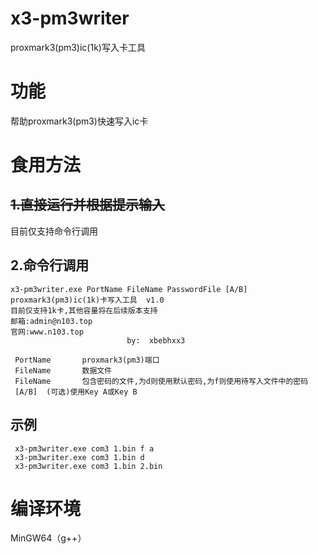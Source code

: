 # x3-pm3writer
proxmark3(pm3)ic(1k)写入卡工具
# 功能
 帮助proxmark3(pm3)快速写入ic卡
# 食用方法
## ~~1.直接运行并根据提示输入~~

目前仅支持命令行调用

## 2.命令行调用

    x3-pm3writer.exe PortName FileName PasswordFile [A/B]
    proxmark3(pm3)ic(1k)卡写入工具  v1.0
    目前仅支持1k卡,其他容量将在后续版本支持
    邮箱:admin@n103.top
    官网:www.n103.top
                              by:  xbebhxx3

     PortName       proxmark3(pm3)端口
     FileName       数据文件
     FileName       包含密码的文件,为d则使用默认密码,为f则使用待写入文件中的密码
     [A/B]  (可选)使用Key A或Key B
 
 ## 示例
     x3-pm3writer.exe com3 1.bin f a
     x3-pm3writer.exe com3 1.bin d 
     x3-pm3writer.exe com3 1.bin 2.bin
 
# 编译环境
MinGW64（g++）

